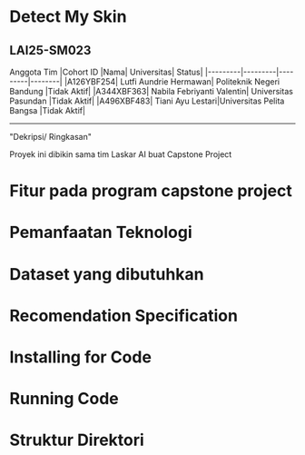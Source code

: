 # Detect My Skin
## LAI25-SM023
Anggota Tim
|Cohort ID	|Nama|	Universitas| Status|
|---------|---------|---------|--------|
|A126YBF254|	Lutfi Aundrie Hermawan|	Politeknik Negeri  Bandung |Tidak Aktif|
|A344XBF363|	Nabila Febriyanti Valentin|	 Universitas Pasundan |Tidak Aktif|
|A496XBF483|	Tiani Ayu Lestari|Universitas Pelita Bangsa |Tidak Aktif|

-------------
"Dekripsi/ Ringkasan"

Proyek ini dibikin sama tim Laskar AI buat Capstone Project

# Fitur pada program capstone project

# Pemanfaatan Teknologi 

# Dataset yang dibutuhkan

# Recomendation Specification

# Installing for Code

# Running Code

# Struktur Direktori

# 
